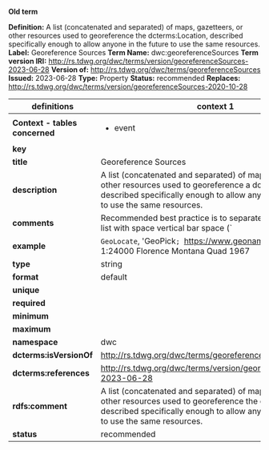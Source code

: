 **Old term**

**Definition:** A list (concatenated and separated) of maps, gazetteers, or other resources used to georeference the dcterms:Location, described specifically enough to allow anyone in the future to use the same resources.
**Label:** Georeference Sources
**Term Name:** dwc:georeferenceSources
**Term version IRI:** http://rs.tdwg.org/dwc/terms/version/georeferenceSources-2023-06-28
**Version of:** http://rs.tdwg.org/dwc/terms/georeferenceSources
**Issued:** 2023-06-28
**Type:** Property
**Status:** recommended
**Replaces:** http://rs.tdwg.org/dwc/terms/version/georeferenceSources-2020-10-28


| definitions | context 1 |
|-|-|
| **Context - tables concerned** | <ul><li>event</li></ul> |
| **key** |  |
| **title** | Georeference Sources |
| **description** | A list (concatenated and separated) of maps, gazetteers, or other resources used to georeference a dcterms:Location, described specifically enough to allow anyone in the future to use the same resources. |
| **comments** | Recommended best practice is to separate the values in a list with space vertical bar space (` | `). |
| **example** | `GeoLocate`, 'GeoPick`; `https://www.geonames.org/`; `USGS 1:24000 Florence Montana Quad 1967 | Terrametrics 2008 on Google Earth` |
| **type** | string |
| **format** | default |
| **unique** |  |
| **required** |  |
| **minimum** |  |
| **maximum** |  |
| **namespace** | dwc |
| **dcterms:isVersionOf** | http://rs.tdwg.org/dwc/terms/georeferenceSources |
| **dcterms:references** | http://rs.tdwg.org/dwc/terms/version/georeferenceSources-2023-06-28 |
| **rdfs:comment** | A list (concatenated and separated) of maps, gazetteers, or other resources used to georeference the dcterms:Location, described specifically enough to allow anyone in the future to use the same resources. |
| **status** | recommended |
